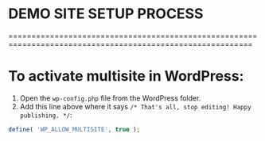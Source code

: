 # DEMO SITE SETUP PROCESS
===========================================================================================================

# To activate multisite in WordPress:
1. Open the `wp-config.php` file from the WordPress folder.
2. Add this line above where it says `/* That's all, stop editing! Happy publishing. */`:

```php
define( 'WP_ALLOW_MULTISITE', true );
